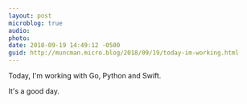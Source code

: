 ```yaml
---
layout: post
microblog: true
audio: 
photo: 
date: 2018-09-19 14:49:12 -0500
guid: http://muncman.micro.blog/2018/09/19/today-im-working.html
---
```

Today, I'm working with Go, Python and Swift. 

It's a good day. 
